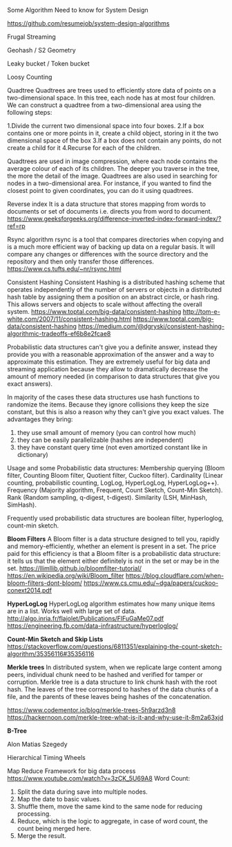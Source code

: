 Some Algorithm Need to know for System Design

https://github.com/resumejob/system-design-algorithms

Frugal Streaming

Geohash / S2 Geometry

Leaky bucket / Token bucket

Loosy Counting

Quadtree
Quadtrees are trees used to efficiently store data of points on a two-dimensional space. In this tree, each node has at most four children.
We can construct a quadtree from a two-dimensional area using the following steps:

1.Divide the current two dimensional space into four boxes.
2.If a box contains one or more points in it, create a child object, storing in it the two dimensional space of the box
3.If a box does not contain any points, do not create a child for it
4.Recurse for each of the children.

Quadtrees are used in image compression, where each node contains the average colour of each of its children. 
The deeper you traverse in the tree, the more the detail of the image.
Quadtrees are also used in searching for nodes in a two-dimensional area. 
For instance, if you wanted to find the closest point to given coordinates, you can do it using quadtrees.

Reverse index
It is a data structure that stores mapping from words to documents or set of documents i.e. directs you from word to document.
https://www.geeksforgeeks.org/difference-inverted-index-forward-index/?ref=rp

Rsync algorithm
rsync is a tool that compares directories when copying and is a much more efficient way of backing up data on a regular basis. 
It will compare any changes or differences with the source directory and the repository and then only transfer those differences.
https://www.cs.tufts.edu/~nr/rsync.html

Consistent Hashing
Consistent Hashing is a distributed hashing scheme that operates independently of the number of servers or objects in a distributed 
hash table by assigning them a position on an abstract circle, or hash ring. 
This allows servers and objects to scale without affecting the overall system.
https://www.toptal.com/big-data/consistent-hashing
http://tom-e-white.com/2007/11/consistent-hashing.html
https://www.toptal.com/big-data/consistent-hashing
https://medium.com/@dgryski/consistent-hashing-algorithmic-tradeoffs-ef6b8e2fcae8

Probabilistic data structures can't give you a definite answer, instead they provide you with a reasonable approximation 
of the answer and a way to approximate this estimation. They are extremely useful for big data and streaming application 
because they allow to dramatically decrease the amount of memory needed (in comparison to data structures that give 
you exact answers).

In majority of the cases these data structures use hash functions to randomize the items. 
Because they ignore collisions they keep the size constant, but this is also a reason why they can't give you exact values. 
The advantages they bring:
1) they use small amount of memory (you can control how much)
2) they can be easily parallelizable (hashes are independent)
3) they have constant query time (not even amortized constant like in dictionary)

Usage and some Probabilistic data structures:
Membership querying (Bloom filter, Counting Bloom filter, Quotient filter, Cuckoo filter).
Cardinality (Linear counting, probabilistic counting, LogLog, HyperLogLog, HyperLogLog++).
Frequency (Majority algorithm, Frequent, Count Sketch, Count-Min Sketch).
Rank (Random sampling, q-digest, t-digest).
Similarity (LSH, MinHash, SimHash).

Frequently used probabilistic data structures are boolean filter, hyperloglog, count-min sketch.


**Bloom Filters**
A Bloom filter is a data structure designed to tell you, rapidly and memory-efficiently, whether an element is present in a set.
The price paid for this efficiency is that a Bloom filter is a probabilistic data structure: it tells us that the element 
either definitely is not in the set or may be in the set.
https://llimllib.github.io/bloomfilter-tutorial/
https://en.wikipedia.org/wiki/Bloom_filter
https://blog.cloudflare.com/when-bloom-filters-dont-bloom/
https://www.cs.cmu.edu/~dga/papers/cuckoo-conext2014.pdf


**HyperLogLog**
HyperLogLog algorithm estimates how many unique items are in a list. Works well with large set of data.
http://algo.inria.fr/flajolet/Publications/FlFuGaMe07.pdf
https://engineering.fb.com/data-infrastructure/hyperloglog/


**Count-Min Sketch and Skip Lists**
https://stackoverflow.com/questions/6811351/explaining-the-count-sketch-algorithm/35356116#35356116



**Merkle trees**
In distributed system, when we replicate large content among peers, individual chunk need to be hashed and verified for tamper 
or corruption. Merkle tree is a data structure to link chunk hash with the root hash.
The leaves of the tree correspond to hashes of the data chunks of a file, and the parents of these leaves being hashes of the concatenation.

https://www.codementor.io/blog/merkle-trees-5h9arzd3n8
https://hackernoon.com/merkle-tree-what-is-it-and-why-use-it-8m2a63xjd


**B-Tree**


Alon Matias Szegedy


Hierarchical Timing Wheels


Map Reduce Framework for big data process
https://www.youtube.com/watch?v=3zCK_5U69A8
Word Count:
1. Split the data during save into multiple nodes.
2. Map the date to basic values.
3. Shuffle them, move the same kind to the same node for reducing processing.
4. Reduce, which is the logic to aggregate, in case of word count, the count being merged here.
5. Merge the result.